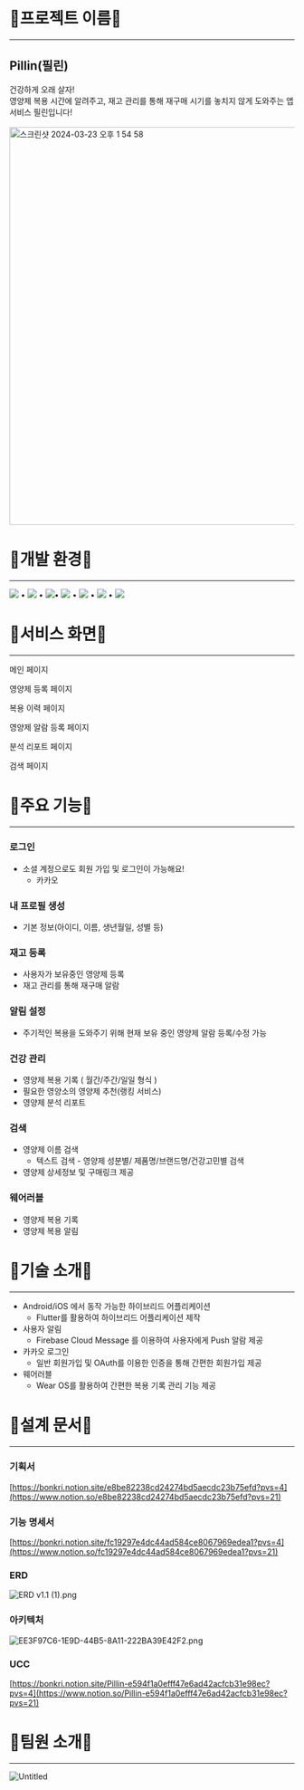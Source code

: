 # 💊프로젝트 이름💊

---

## Pillin(필린)

건강하게 오래 살자!<br>
영양제 복용 시간에 알려주고, 재고 관리를 통해 재구매 시기를 놓치지 않게 도와주는 앱 서비스 필린입니다! <br>
<br>
<img width="703" alt="스크린샷 2024-03-23 오후 1 54 58" src="https://github.com/oilater/Pillin-project/assets/115062965/b5d689d8-ca59-4fdf-86fd-9a2f57c3fb75">


# 💊개발 환경💊

---

<img src="https://img.shields.io/badge/Gitlab-FC6D26?style=flat-square&logo=GitLab&logoColor=white"/> • <img src="https://img.shields.io/badge/SpringBoot-6DB23F?style=flat-square&logo=SpringBoot&logoColor=white"/> • <img src="https://img.shields.io/badge/MariaDB-003545?style=flat-square&logo=MariaDB&logoColor=white"/>• <img src="https://img.shields.io/badge/Flutter-02569B?style=flat-square&logo=Flutter&logoColor=white"/> • <img src="https://img.shields.io/badge/Kotlin-7F52FF?style=flat-square&logo=Kotlin&logoColor=white"/> • <img src="https://img.shields.io/badge/WearOS-4285F4?style=flat-square&logo=WearOS&logoColor=white"/> • <img src="https://img.shields.io/badge/AndroidStudio-3DDC84?style=flat-square&logo=AndroidStudio&logoColor=white"/>

# 💊서비스 화면💊

---

메인 페이지

영양제 등록 페이지

복용 이력 페이지

영양제 알람 등록 페이지

분석 리포트 페이지

검색 페이지

# 💊주요 기능💊

---

### 로그인

- 소셜 계정으로도 회원 가입 및 로그인이 가능해요!
    - 카카오

### 내 프로필 생성

- 기본 정보(아이디, 이름, 생년월일, 성별 등)

### 재고 등록

- 사용자가 보유중인 영양제 등록
- 재고 관리를 통해 재구매 알람

### 알림 설정

- 주기적인 복용을 도와주기 위해 현재 보유 중인 영양제 알람 등록/수정 가능

### 건강 관리

- 영양제 복용 기록 ( 월간/주간/일일 형식 )
- 필요한 영양소의 영양제 추천(랭킹 서비스)
- 영양제 분석 리포트

### 검색

- 영양제 이름 검색
    - 텍스트 검색 - 영양제 성분별/ 제품명/브랜드명/건강고민별 검색
- 영양제 상세정보 및 구매링크 제공

### 웨어러블

- 영양제 복용 기록
- 영양제 복용 알림

# 💊기술 소개💊

---

- Android/iOS 에서 동작 가능한 하이브리드 어플리케이션
    - Flutter를 활용하여 하이브리드 어플리케이션 제작
- 사용자 알림
    - Firebase Cloud Message 를 이용하여 사용자에게 Push 알람 제공
- 카카오 로그인
    - 일반 회원가입 및 OAuth를 이용한 인증을 통해 간편한 회원가입 제공
- 웨어러블
    - Wear OS를 활용하여 간편한 복용 기록 관리 기능 제공

# 💊설계 문서💊

---

### 기획서

[https://bonkri.notion.site/e8be82238cd24274bd5aecdc23b75efd?pvs=4](https://www.notion.so/e8be82238cd24274bd5aecdc23b75efd?pvs=21)

### 기능 명세서

[https://bonkri.notion.site/fc19297e4dc44ad584ce8067969edea1?pvs=4](https://www.notion.so/fc19297e4dc44ad584ce8067969edea1?pvs=21)

### ERD

![ERD v1.1 (1).png](https://prod-files-secure.s3.us-west-2.amazonaws.com/40ac0dcf-e644-447c-8925-ad734d9308bd/b29f8036-3e3c-4a81-9dad-1840f2fc6102/ERD_v1.1_(1).png)

### 아키텍처

![EE3F97C6-1E9D-44B5-8A11-222BA39E42F2.png](https://prod-files-secure.s3.us-west-2.amazonaws.com/40ac0dcf-e644-447c-8925-ad734d9308bd/ea610124-d8fe-474b-b5bb-72f2239eb58a/EE3F97C6-1E9D-44B5-8A11-222BA39E42F2.png)

### UCC

[https://bonkri.notion.site/Pillin-e594f1a0efff47e6ad42acfcb31e98ec?pvs=4](https://www.notion.so/Pillin-e594f1a0efff47e6ad42acfcb31e98ec?pvs=21)

# 💊팀원 소개💊

---

![Untitled](https://prod-files-secure.s3.us-west-2.amazonaws.com/40ac0dcf-e644-447c-8925-ad734d9308bd/b46f0f2c-2e5c-417a-9a50-568d15d2e776/Untitled.png)
